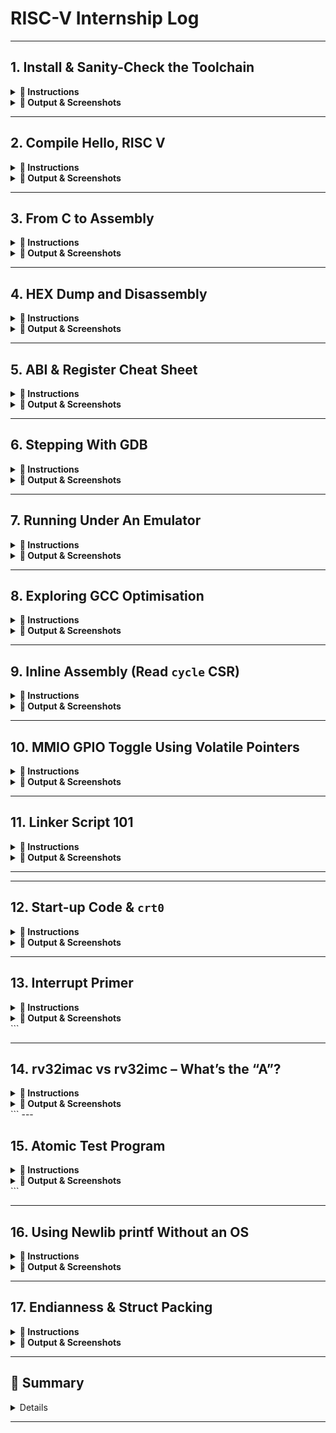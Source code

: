 # RISC-V Internship Log


---

## 1. Install & Sanity-Check the Toolchain

<details>
<summary><strong>🧾 Instructions</strong></summary>

# 🛠️ RISC-V Toolchain Setup Guide (RV32IMAC)

This guide explains how to unpack the RISC-V toolchain, configure your environment, and verify that everything is working correctly.

---

## 📦 1. Unpack the Toolchain

Open a terminal and run:

```bash
tar -xvzf riscv-toolchain-rv32imac-x86_64-ubuntu.tar.gz
```

This will extract a directory, typically named `opt` or `riscv-toolchain`, containing the toolchain files.

---

## 📁 2. Locate the bin/ Directory

Navigate to the extracted directory:

```bash
cd path/to/extracted/folder/opt/riscv/bin
```

Replace `path/to/extracted/folder` with the actual path where the toolchain was extracted.

Then list the contents:

```bash
ls
```

You should see binaries like:

- `riscv32-unknown-elf-gcc`
- `riscv32-unknown-elf-objdump`
- `riscv32-unknown-elf-gdb`

---

## 🌐 3. Add Toolchain to Your PATH

### 🔹 Temporary (for current terminal session):

```bash
export PATH="$PWD:$PATH"
```

### 🔹 Permanent (recommended):

To make the change permanent:

**For Bash users:**

```bash
echo 'export PATH="/home/naren/Desktop/VSD/opt/riscv/bin:$PATH"' >> ~/.bashrc
source ~/.bashrc
```

**For Zsh users:**

```bash
echo 'export PATH="/home/naren/Desktop/VSD/opt/riscv/bin:$PATH"' >> ~/.zshrc
source ~/.zshrc
```

---

## ✅ 4. Verify Installation

Run the following commands to ensure the toolchain is working:

```bash
riscv32-unknown-elf-gcc --version
riscv32-unknown-elf-objdump --version
riscv32-unknown-elf-gdb --version
```

</details>

<details>
<summary><strong>📸 Output & Screenshots</strong></summary>

_Add screenshots or terminal outputs here._

</details>

---

## 2. Compile Hello, RISC V

<details>
<summary><strong>🧾 Instructions</strong></summary>

## 🖥️ Compile "Hello, RISC-V"

This section shows how to write and compile a simple RISC-V program using the `riscv32-unknown-elf-gcc` toolchain for the `rv32imc` target.



### 📄 Step 1: Create the C Source File

Create a file called `hello.c` with the following content:
````markdown



#include <stdio.h>

int main() {
    printf("Hello, RISC-V!\n");
    return 0;
}
````

---

### ⚙️ Step 2: Compile for RV32IMC

Use the following command to compile the code into a RISC-V ELF binary:

```bash
riscv32-unknown-elf-gcc -march=rv32imc -mabi=ilp32 -o hello.elf hello.c
```

---

### 🔍 Step 3: Verify the ELF File

Check that the output ELF file is for 32-bit RISC-V:

```bash
file hello.elf
```

Expected output should include:

```
ELF 32-bit LSB executable, UCB RISC-V, RVC, soft-float ABI, ...
```

This confirms that the binary was successfully compiled for the RV32IMC architecture.

---

```

```

</details>

<details>
<summary><strong>📸 Output & Screenshots</strong></summary>

_Add screenshots or terminal outputs here._

</details>

---

## 3. From C to Assembly

<details>
<summary><strong>🧾 Instructions</strong></summary>

Here's a clean and structured **Markdown** version of your instructions with the `.s` file generation and explanation request:

---

## 🛠️ Generate Assembly and Understand Function Structure

This section explains how to generate the assembly (`.s`) file for a simple C program targeting RISC-V (`rv32imc`), and what the **function prologue** and **epilogue** mean.

---

### 📄 Step 1: Source File – `hello.c`

```c
#include <stdio.h>

int main() {
    printf("Hello, RISC-V!\n");
    return 0;
}
```

---

### ⚙️ Step 2: Generate Assembly

Use the following command to generate the assembly file (`hello.s`):

```bash
riscv32-unknown-elf-gcc -S -O0 hello.c
```

* `-S` tells GCC to output assembly instead of object code.
* `-O0` disables optimizations so you can see the raw function structure.

This creates a file named `hello.s`.

---

### 🧩 Step 3: Understand the Prologue and Epilogue

Open `hello.s` and look for lines like these inside the `main` function:

```assembly
addi    sp,sp,-16       # Allocate 16 bytes on the stack
sw      ra,12(sp)       # Save return address (ra) at offset 12
```

These lines are part of the **function prologue** — setup code that:

* Adjusts the stack pointer (`sp`)
* Saves important registers (like `ra`, the return address) to the stack

At the end of the function, you’ll see the **epilogue**:

```assembly
lw      ra,12(sp)       # Restore return address
addi    sp,sp,16        # Deallocate stack space
ret                     # Return to caller
```

These reverse the prologue steps, restoring the original state before returning.

---

</details>

<details>
<summary><strong>📸 Output & Screenshots</strong></summary>

_Add screenshots or terminal outputs here._

</details>

---

## 4. HEX Dump and Disassembly

<details>
<summary><strong>🧾 Instructions</strong></summary>

---

## 🧰 Convert and Disassemble RISC-V ELF

This guide shows how to convert your compiled ELF binary into a raw hex file and disassemble it for analysis.

---

### 🔄 Step 1: Disassemble the ELF File

```bash
riscv32-unknown-elf-objdump -d hello.elf > hello.dump
```

This generates a human-readable disassembly in `hello.dump`.

---

### 🔃 Step 2: Generate Intel HEX Format

```bash
riscv32-unknown-elf-objcopy -O ihex hello.elf hello.hex
```

This converts the ELF into an Intel HEX format file (`hello.hex`), often used for flashing embedded devices.

---

### 🧐 Understanding the Disassembly Output

A line in the disassembly typically looks like this:

```
00000000 <main>:
   0:  1141        addi   sp,sp,-16
   2:  c606        sw     ra,12(sp)
   ...
```

Each column represents:

| Column           | Meaning                                                                     |
| ---------------- | --------------------------------------------------------------------------- |
| `0:`             | **Address offset** within the function (e.g., 0 bytes from start of `main`) |
| `1141`           | **Raw machine code** (hex representation of the instruction)                |
| `addi sp,sp,-16` | **Mnemonic + operands** — the actual instruction being executed             |

---

### 🧪 Example Instruction Breakdown

**Instruction:**

```
   0:  1141        addi   sp,sp,-16
```

* **Address**: `0:` → First instruction in `main`
* **Opcode**: `1141` → Binary encoding of the instruction
* **Mnemonic**: `addi` → Add Immediate
* **Operands**: `sp, sp, -16` → Subtracts 16 from the stack pointer (`sp`), creating stack space (prologue setup)

---

</details>

<details>
<summary><strong>📸 Output & Screenshots</strong></summary>

_Add screenshots or terminal outputs here._

</details>

---

## 5. ABI & Register Cheat Sheet

<details>
<summary><strong>🧾 Instructions</strong></summary>

## 🧠 RV32 Integer Registers & Calling Convention

### 📋 Register Table

| Register | ABI Name | Description / Role                            |
| -------- | -------- | --------------------------------------------- |
| x0       | zero     | Constant 0                                    |
| x1       | ra       | Return address                                |
| x2       | sp       | Stack pointer                                 |
| x3       | gp       | Global pointer                                |
| x4       | tp       | Thread pointer                                |
| x5       | t0       | Temporary register (caller-saved)             |
| x6       | t1       | Temporary register (caller-saved)             |
| x7       | t2       | Temporary register (caller-saved)             |
| x8       | s0/fp    | Saved register / frame pointer (callee-saved) |
| x9       | s1       | Saved register (callee-saved)                 |
| x10      | a0       | Function argument / return value              |
| x11      | a1       | Function argument / return value              |
| x12      | a2       | Function argument                             |
| x13      | a3       | Function argument                             |
| x14      | a4       | Function argument                             |
| x15      | a5       | Function argument                             |
| x16      | a6       | Function argument                             |
| x17      | a7       | Function argument                             |
| x18      | s2       | Saved register (callee-saved)                 |
| x19      | s3       | Saved register (callee-saved)                 |
| x20      | s4       | Saved register (callee-saved)                 |
| x21      | s5       | Saved register (callee-saved)                 |
| x22      | s6       | Saved register (callee-saved)                 |
| x23      | s7       | Saved register (callee-saved)                 |
| x24      | s8       | Saved register (callee-saved)                 |
| x25      | s9       | Saved register (callee-saved)                 |
| x26      | s10      | Saved register (callee-saved)                 |
| x27      | s11      | Saved register (callee-saved)                 |
| x28      | t3       | Temporary register (caller-saved)             |
| x29      | t4       | Temporary register (caller-saved)             |
| x30      | t5       | Temporary register (caller-saved)             |
| x31      | t6       | Temporary register (caller-saved)             |

---

### 📚 Calling Convention Summary

* **`a0–a7`**: Used for function **arguments and return values**.
* **`s0–s11`**: **Callee-saved**: if a function uses these, it must restore them before returning.
* **`t0–t6`**: **Caller-saved**: not preserved across function calls.

</details>

<details>
<summary><strong>📸 Output & Screenshots</strong></summary>

_Add screenshots or terminal outputs here._

</details>

---

## 6. Stepping With GDB

<details>
<summary><strong>🧾 Instructions</strong></summary>

### ✅ 6. Stepping with GDB

**Command to launch GDB:**

```
riscv64-unknown-elf-gdb hello.elf`
```

**Inside GDB:**

```gdb
(gdb) target sim                # Use the built-in RISC-V simulator
(gdb) load                      # Load the ELF into simulated memory
(gdb) break main                # Set breakpoint at main()
(gdb) run                       # Start execution
(gdb) info registers            # Inspect all general-purpose registers
(gdb) disassemble               # View disassembly at current PC
(gdb) stepi                     # Step one instruction
(gdb) continue                  # Resume execution until the end
(gdb) quit                      # Exit GDB
```

**Expected Output:**

```
Breakpoint 1, main () at hello.c:4
4       printf("Hello, RISC-V!\n");
```

* `load` is essential to load your program into memory.
* If `break main` fails, use the address shown by disassembly:

  ```gdb
  (gdb) break *0x10118
  ```

</details>

<details>
<summary><strong>📸 Output & Screenshots</strong></summary>

_Add screenshots or terminal outputs here._

</details>

---

## 7. Running Under An Emulator

<details>
<summary><strong>🧾 Instructions</strong></summary>

### ✅ Running Under an Emulator

**Minimal `hello.c` for bare-metal QEMU run:**

```c
int main() {
    while (1);  // Infinite loop — prevents program from exiting
    return 0;
}
```

---

**Compile without standard libraries:**

```bash
riscv64-unknown-elf-gcc -march=rv32imac -mabi=ilp32 -nostdlib -o hello.elf hello.c
```

> `-nostdlib` ensures the binary is truly bare-metal with no standard C runtime.

---

**Run using QEMU (no BIOS):**

```bash
qemu-system-riscv32 -nographic -machine sifive_e -kernel hello.elf -bios none
```

---

**Explanation of flags:**

* `-nographic` → sends all output to terminal (no GUI).
* `-machine sifive_e` → emulates SiFive E-class RISC-V board.
* `-kernel hello.elf` → loads your compiled ELF.
* `-bios none` → skips firmware (runs your ELF directly).

---

**Expected Behavior:**

* Program runs silently (infinite loop).
* No crash = ✅ success.
* To exit QEMU:
  Press `Ctrl + A`, then `X`.

</details>

<details>
<summary><strong>📸 Output & Screenshots</strong></summary>

_Add screenshots or terminal outputs here._

</details>

---

## 8. Exploring GCC Optimisation

<details>
<summary><strong>🧾 Instructions</strong></summary>

### ✅ Exploring GCC Optimisation

**`hello.c` Source Code:**

```c
int add(int a, int b) {
    int result = a + b;
    return result;
}

int main() {
    int sum = add(5, 10);
    while (1);  // Infinite loop
    return 0;
}
```

---

**Compile to assembly with no optimization:**

```bash
riscv64-unknown-elf-gcc -march=rv32imac -mabi=ilp32 -O0 -S -o hello_O0.s hello.c
```

**Compile to assembly with high optimization:**

```bash
riscv64-unknown-elf-gcc -march=rv32imac -mabi=ilp32 -O2 -S -o hello_O2.s hello.c
```

---

**Compare output:**

```bash
code hello_O0.s hello_O2.s
```

or

```bash
diff hello_O0.s hello_O2.s
```

---

**Expected Differences:**

| Feature          | `-O0`                              | `-O2`                                  |
| ---------------- | ---------------------------------- | -------------------------------------- |
| Function `add()` | Separate function with call/return | Inlined into `main()`                  |
| Instructions     | More, direct 1-to-1 C translation  | Fewer, optimized                       |
| Stack usage      | Full stack frame setup             | May eliminate frame or reuse registers |
| Dead code        | Retained                           | Removed                                |

---

**Why It Matters:**

* `-O0` is ideal for debugging with GDB (preserves variables, structure).
* `-O2` is used in real firmware for speed and smaller code size.
Great catch, Naren — let me now **clearly explain** the three key optimizations mentioned in the task doc:

---

### 🧠 GCC Optimisations Explained

#### ✅ 1. Dead-Code Elimination

> **What it is:** The compiler removes any code or variables that are never used or have no effect on program output.

**Example:**

```c
int unused = 42;     // Not used anywhere
return 0;
```

* With `-O0`: This line **stays** in the assembly output.
* With `-O2`: The `unused` variable is **completely removed** from the `.s` file.

🔍 **Why:** To reduce code size and improve performance.

---

#### ✅ 2. Register Allocation

> **What it is:** The compiler tries to **keep values in registers** (like `t0`, `a0`, etc.) instead of RAM/stack to speed up access.

**Example:**

```c
int result = a + b;
```

* With `-O0`: `a` and `b` may be loaded/stored using memory (e.g., stack).
* With `-O2`: `a` and `b` are often kept in registers throughout.

🔍 **Why:** Registers are faster than RAM — better performance.

---

#### ✅ 3. Function Inlining

> **What it is:** The compiler replaces a function call with the actual function code to avoid the cost of a `call` and `return`.

**Example:**

```c
int add(int a, int b) { return a + b; }

int main() {
    int sum = add(2, 3);
}
```

* With `-O0`: You'll see a `call add` in assembly.
* With `-O2`: The call to `add` disappears — it gets **inlined into `main()`**.

🔍 **Why:** Reduces function-call overhead and may allow further optimization.

</details>

<details>
<summary><strong>📸 Output & Screenshots</strong></summary>

_Add screenshots or terminal outputs here._

</details>

---

## 9. Inline Assembly (Read `cycle` CSR)

<details>
<summary><strong>🧾 Instructions</strong></summary>

### ✅ 9. Inline Assembly (Read `cycle` CSR)

**`hello.c`**

```c
#include <stdint.h>

int main() {
    uint32_t cycle;
    asm volatile ("csrr %0, cycle" : "=r"(cycle));
    while (1);
    return 0;
}
```

**Compile with debug info:**

```bash
riscv64-unknown-elf-gcc -march=rv32imac -mabi=ilp32 -O0 -g -o hello.elf hello.c
```

**Launch GDB:**

```bash
riscv64-unknown-elf-gdb hello.elf
```

**Inside GDB:**

```gdb
(gdb) target sim
(gdb) load
(gdb) break main
(gdb) run
(gdb) x/w &cycle         # Inspect contents of the 'cycle' variable
(gdb) info registers     # Optional: see where it was stored
```

**Disassemble `main()` to view the generated instructions:**

```gdb
(gdb) disassemble main
```

or use `objdump` outside GDB:

```bash
riscv64-unknown-elf-objdump -d hello.elf > hello.dump
```



**Explanation:**

* `csrr %0, cycle` reads the current CPU cycle count into a register.
* The result is stored in the C variable `cycle` using inline assembly.
* `-g` is required for GDB to understand variable names like `cycle`.
* `x/w &cycle` shows the value of `cycle` in memory after the instruction executes.

</details>

<details>
<summary><strong>📸 Output & Screenshots</strong></summary>

_Add screenshots or terminal outputs here._

</details>

---

## 10. MMIO GPIO Toggle Using Volatile Pointers

<details>
<summary><strong>🧾 Instructions</strong></summary>

### 10. MMIO GPIO Toggle Using Volatile Pointers

**Minimal Bare-Metal Snippet:**

```c
int main() {
    volatile uint32_t *gpio = (uint32_t *)0x10012000; *gpio = 0x1;
    while (1);
    return 0;
}
```



**Explanation:**

* `volatile` prevents the compiler from **optimizing away** the store to the GPIO memory address.
* The pointer cast `(uint32_t *)0x10012000` treats the MMIO base address as a pointer to a 32-bit register.
* Writing `*gpio = 0x1;` sets GPIO pin 0 high (toggle can be added later).



**Memory Alignment:**

* `0x10012000` is **4-byte aligned**, which is correct for a `uint32_t` (32-bit value).
* Unaligned memory access can cause **hardware exceptions** on RISC-V.
* MMIO registers must always be accessed with correctly sized and aligned operations.

</details>

<details>
<summary><strong>📸 Output & Screenshots</strong></summary>

_Add screenshots or terminal outputs here._

</details>



---

## 11. Linker Script 101

<details>
<summary><strong>🧾 Instructions</strong></summary>

## 🛠️ Objective

Create a minimal linker script that places:

* `.text` section at address `0x00000000` (Flash)
* `.data` section at address `0x10000000` (SRAM)

For the `RV32IMC` RISC-V target (bare-metal, no OS).

---

## 📦 Step 1: Create the C Source File

```bash
nano main.c
```

Paste this minimal code:

```c
int x = 42;

int main() {
    x += 1;
    while (1);
    return 0;
}
```

Save and exit.

---

## 📁 Step 2: Create the Linker Script

```bash
nano link.ld
```

Paste this content:

```ld
SECTIONS {
  .text 0x00000000 : {
    *(.text*)
  }

  .data 0x10000000 : {
    *(.data*)
  }
}
```

Save and exit.

---

## 🌐 Step 3: Compile with the Custom Linker Script

```bash
riscv64-unknown-elf-gcc -march=rv32imac -mabi=ilp32 -nostdlib -T link.ld -o output.elf main.c
```

This compiles your program without the standard library and uses your custom memory layout.

---

## ✅ Step 4: Verify Section Placement

Use `objdump` to confirm that the sections are correctly placed:

```bash
riscv64-unknown-elf-objdump -h output.elf
```

You should see something like:

```
Idx Name          Size      VMA       LMA       File off  Algn
  0 .text         xxxx      00000000  00000000  ...
  1 .data         xxxx      10000000  10000000  ...
```

This confirms:

* `.text` is at `0x00000000` (Flash)
* `.data` is at `0x10000000` (SRAM)

---

## 💡 Flash vs. SRAM — Why Are They Separated?

| Memory Type | Section | Properties                             |
| ----------- | ------- | -------------------------------------- |
| Flash       | `.text` | Non-volatile, read-only, stores code   |
| SRAM        | `.data` | Volatile, read-write, stores variables |

* Flash retains your program across resets — perfect for `.text`.
* SRAM is writable and fast — perfect for `.data`.

</details>

<details>
<summary><strong>📸 Output & Screenshots</strong></summary>

*Add screenshots of your terminal showing:*

* The compile command
* The `objdump -h` output

</details>


---


---

## 12. Start-up Code & `crt0`

<details>
<summary><strong>🧾 Instructions</strong></summary>

## 🛠️ Objective

Understand what `crt0.S` (C Runtime Zero) does in a bare-metal RISC-V system and how it prepares the environment before `main()` runs.

---

## 🔍 What is `crt0.S`?

`crt0.S` is the **startup assembly code** that runs **before `main()`** in a bare-metal system. It does not rely on any OS or standard C runtime — it provides the **minimum initialization** needed to run a C program on hardware (or a simulator like QEMU).

---

## ⚙️ Responsibilities of `crt0.S`

Typical tasks performed:

1. **Set up the stack pointer**

   * Bare-metal systems don’t have a stack set up automatically.
   * You typically point it to the top of a memory region (e.g., `0x80004000` or similar).

2. **Zero the `.bss` section**

   * `.bss` holds uninitialized global/static variables.
   * Must be zeroed manually, usually using two symbols defined in the linker script:

     ```asm
     la a0, __bss_start
     la a1, __bss_end
     loop:
       beq a0, a1, done
       sw zero, 0(a0)
       addi a0, a0, 4
       j loop
     done:
     ```

3. **Call `main()`**

   * It’s a normal `call main` instruction.

4. **Infinite loop after `main()` returns**

   * Prevents the program from running into unknown memory.

   ```asm
   call main
   hang:
     j hang
   ```

---

## 📦 Where Do You Get `crt0.S`?

Options include:

* **Write your own**, based on the minimal tasks above.
* Use examples from:

  * **Newlib (`libgloss`)**

    * Folder: `newlib/libgloss/riscv/crt0.S`
  * **SiFive SDKs or other BSPs (Board Support Packages)** for your target.
  * **Minimal embedded repos**, e.g., [riscv-blink](https://github.com/sifive/riscv-blink)

These are often customized for:

* Memory layout
* Peripheral initialization
* Optional features like interrupt support

---

## 📄 Minimal Example of `crt0.S`

```asm
.section .init
.globl _start
_start:
    la sp, _stack_top         # Setup stack pointer

    # Zero out .bss
    la a0, __bss_start
    la a1, __bss_end
bss_clear:
    bge a0, a1, bss_done
    sw zero, 0(a0)
    addi a0, a0, 4
    j bss_clear
bss_done:

    call main                 # Call C main()

hang:
    j hang                    # Infinite loop after main returns
```

---

## 🧠 Why This Matters

Bare-metal systems do **not** have:

* An OS to initialize memory
* A C runtime to set up globals or the stack

So `crt0.S` acts as your **bare-metal bootstrapping code**, and it must be tailored to your:

* CPU architecture (e.g., RV32IMAC)
* Linker script memory map
* Toolchain expectations

</details>

<details>
<summary><strong>📸 Output & Screenshots</strong></summary>

*Add screenshots of:*

* Your `crt0.S` file
* Terminal running the ELF file showing your program executes after this startup code
* Memory layout in linker script (`__bss_start`, `__bss_end`, `_stack_top`)

</details>

---


## 13. Interrupt Primer

<details>
<summary><strong>🧾 Instructions</strong></summary>

### ❓ Objective

Demonstrate how to enable the **machine-timer interrupt (MTIP)** and write a simple handler in C/assembly.

---

### 🧰 Steps Summary

- Set up `mtime` and `mtimecmp` registers using memory-mapped I/O (CLINT).
- Enable the **MTIE** bit in the `mie` CSR.
- Enable the **MIE** bit in the `mstatus` CSR.
- Set the `mtvec` register to point to your interrupt handler.
- Write a C handler using `__attribute__((interrupt))`.
- Add `UART` prints inside the handler to show periodic timer output in QEMU.

---

### 🧾 Minimal Code Snippets

**Timer Handler in C:**
```c
void __attribute__((interrupt)) timer_handler(void) {
    *mtimecmp = *mtime + 100000;
    interrupt_counter++;
    uart_puts("Timer fired: ");
    uart_putint(interrupt_counter);
    uart_putc('\n');
}
````

**Interrupt Setup:**

```c
write_csr(mtvec, (uint32_t)timer_handler);
write_csr(mie, read_csr(mie) | (1 << 7));       // Enable MTIE
write_csr(mstatus, read_csr(mstatus) | (1 << 3)); // Enable MIE
```

**Startup Assembly (`crt0.S`):**

```asm
.section .text
.globl _start
_start:
  la sp, stack_top
  call main
  j .
```

**Linker Script Snippet:**

```ld
SECTIONS {
  . = 0x80000000;
  .text : { *(.text*) }
  .data : { *(.data*) }
  .bss  : { *(.bss*) }
}
```

**Build Command:**

```bash
riscv32-unknown-elf-gcc -Wall -O2 -ffreestanding -nostdlib -mabi=ilp32 -march=rv32imac \
  -o mtip.elf mtip.c crt0.S -T link.ld
```

**Run in QEMU:**

```bash
qemu-system-riscv32 -nographic -machine virt -bios none -kernel mtip.elf -serial mon:stdio
```

---

### 🧠 Why It Matters

* Essential for preemptive multitasking and real-time systems.
* Lays the foundation for writing OS-level features on RISC-V.
* Helps understand core concepts of CSRs, CLINT, and trap handling in bare-metal environments.

</details>

<details>
<summary><strong>📸 Output & Screenshots</strong></summary>

```
Starting MTIP timer demo...
Timer fired: 1
Timer fired: 2
Timer fired: 3
...
```

* Add a screenshot of your terminal showing timer interrupt firing.
* Optionally show `uart_putint()` output or ISR behavior in `objdump`.

</details>
```

---


## 14. rv32imac vs rv32imc – What’s the “A”?

<details>
<summary><strong>🧾 Instructions</strong></summary>

### ❓ What is the “A” Extension?

The `'A'` extension in `rv32imac` stands for **Atomic Instructions**, and it's what differentiates `rv32imac` from `rv32imc`. These instructions are crucial in concurrent and multi-core systems where multiple threads or cores access shared memory.

---

### 🧠 Why Is It Useful?

The `A` extension adds **atomic read-modify-write instructions** to the instruction set. These are essential for:

- Building **lock-free data structures**
- Implementing **mutexes, semaphores, and spinlocks**
- Writing **OS kernels** or **thread-safe embedded code**
- Preventing **race conditions** during memory access

---

### 🧩 Instructions Introduced

The extension introduces the following atomic instructions:

| Instruction   | Description                             |
|---------------|-----------------------------------------|
| `lr.w`        | Load-Reserved (32-bit)                  |
| `sc.w`        | Store-Conditional (32-bit)              |
| `amoadd.w`    | Atomic Add                              |
| `amoswap.w`   | Atomic Swap                             |
| `amoor.w`     | Atomic OR                               |
| `amoand.w`    | Atomic AND                              |
| `amoxor.w`    | Atomic XOR                              |
| `amomin.w`    | Atomic Minimum (signed)                 |
| `amomax.w`    | Atomic Maximum (signed)                 |
| `amominu.w`   | Atomic Minimum (unsigned)               |
| `amomaxu.w`   | Atomic Maximum (unsigned)               |

These allow **atomic memory updates** without disabling interrupts or using heavy locks.

---

### 📌 Summary

If you're writing:
- Bare-metal firmware for a **single-core system**: `rv32imc` is usually enough.
- A **multi-threaded application** or **OS kernel**: You need `rv32imac` for atomic ops.

</details>

<details>
<summary><strong>📸 Output & Screenshots</strong></summary>

*You can add a screenshot of:*
- A disassembly (`objdump`) showing `lr.w`, `sc.w`, or `amoadd.w` in use.
- Sample output from running a test for lock-free access using atomics in QEMU.

</details>
```
---


## 15. Atomic Test Program

<details>
<summary><strong>🧾 Instructions</strong></summary>

### ❓ Objective

Provide a **two-thread mutex example** (pseudo-threads inside `main`) using `lr.w` / `sc.w` atomic primitives on **RV32** architecture.

---

### 🔒 Approach: Spinlock using `lr.w` / `sc.w`

- The lock is implemented as a **spinlock** using RISC-V's `lr.w` (load-reserved) and `sc.w` (store-conditional) instructions.
- Only one "pseudo-thread" (loop block in main) can enter the critical section at a time.

---

### 🔐 Spinlock Code (C + Inline ASM)

```c
volatile int lock = 0;

void acquire_lock(volatile int *lock) {
    int tmp;
    do {
        asm volatile (
            "lr.w %[tmp], (%[addr]);\n"
            "bnez %[tmp], 1f;\n"
            "li %[tmp], 1;\n"
            "sc.w %[tmp], %[tmp], (%[addr]);\n"
            "1:"
            : [tmp] "=&r" (tmp)
            : [addr] "r" (lock)
            : "memory"
        );
    } while (tmp != 0);  // Retry if store-conditional failed
}

void release_lock(volatile int *lock) {
    *lock = 0;
}
````

---

### 🤖 Simulated Two Threads in `main()`

```c
int shared_counter = 0;

int main() {
    for (int i = 0; i < 5; i++) { // Thread 1
        acquire_lock(&lock);
        shared_counter++;
        uart_puts("Thread 1 incremented counter: ");
        uart_putint(shared_counter);
        uart_putc('\n');
        release_lock(&lock);
    }

    for (int i = 0; i < 5; i++) { // Thread 2
        acquire_lock(&lock);
        shared_counter++;
        uart_puts("Thread 2 incremented counter: ");
        uart_putint(shared_counter);
        uart_putc('\n');
        release_lock(&lock);
    }

    while (1);
}
```

* Use UART prints to observe mutex effectiveness in QEMU (no overlapping prints or skipped values).
* Ensure `-march=rv32im` or `rv32imac` when compiling, as `lr.w` / `sc.w` are from the `'A'` extension.

---

### 🧠 Why It Matters

* Demonstrates **real-world use** of atomic primitives (`lr.w`, `sc.w`).
* Teaches **synchronization** and **concurrency** on a bare-metal system.
* Foundation for **multi-core** safe programming and OS-level synchronization.

</details>

<details>
<summary><strong>📸 Output & Screenshots</strong></summary>

```
Thread 1 incremented counter: 1
Thread 1 incremented counter: 2
Thread 1 incremented counter: 3
Thread 1 incremented counter: 4
Thread 1 incremented counter: 5
Thread 2 incremented counter: 6
Thread 2 incremented counter: 7
Thread 2 incremented counter: 8
Thread 2 incremented counter: 9
Thread 2 incremented counter: 10
```

* Screenshot of terminal with mutex-protected increments.
* Optional: `objdump` showing `lr.w` and `sc.w` usage.

</details>
```

---

## 16. Using Newlib printf Without an OS

<details>
<summary><strong>🧾 Instructions</strong></summary>

## 🛠️ Objective

Enable the use of `printf()` in a bare-metal RISC-V environment by retargeting the `_write` syscall to send characters to a memory-mapped UART.

---

## 📦 Requirements

* Memory-mapped UART output (e.g., at `0x10000000`)
* Newlib for standard C support (e.g., `printf`)
* Your own `syscalls.c` implementing at least `_write` and `_sbrk`
* Custom `link.ld` defining `_end`
* Startup file (`crt0.S`) for bare-metal boot

---

## 📄 Code Snippets

### 🔧 `syscalls.c`

```c
#define UART0_ADDR 0x10000000UL

int _write(int fd, char *buf, int len) {
    volatile char *uart = (char *)UART0_ADDR;
    for (int i = 0; i < len; i++) {
        uart[0] = buf[i];
    }
    return len;
}

void* _sbrk(int incr) {
    extern char _end;
    static char *heap_end = &_end;
    char *prev_heap_end = heap_end;
    heap_end += incr;
    return (void *)prev_heap_end;
}
```

---

### 🔗 `link.ld` (add `_end` after `.bss`)

```ld
.bss : {
  *(.bss*)
  _end = .;
}
```

---

### 🚀 `main.c`

```c
#include <stdio.h>

int main() {
    printf("Hello from printf over UART!\n");
    while (1);
    return 0;
}
```

---

### 📦 Startup `crt0.S`

```asm
.section .text
.global _start
_start:
    la sp, stack_top
    call main
    j .

.section .bss
.space 4096
stack_top:
```

---

### 🧱 Build Command

```bash
riscv32-unknown-elf-gcc -Wall -O2 -ffreestanding -nostdlib \
  -mabi=ilp32 -march=rv32imac \
  -o printf.elf main.c syscalls.c crt0.S -T link.ld -lc -lgcc
```

---

### 🏃‍♂️ Run on QEMU

```bash
qemu-system-riscv32 -nographic -machine virt -bios none \
  -kernel printf.elf -serial mon:stdio
```

</details>

<details>
<summary><strong>📸 Output & Screenshots</strong></summary>

### ✅ Expected UART Output

```
Hello from printf over UART!
```

This confirms that `printf()` is internally using `_write()`, and it's been redirected to the UART peripheral.

</details>


---

## 17. Endianness & Struct Packing

<details>
<summary><strong>🧾 Instructions</strong></summary>

## 🛠️ Objective

Determine the endianness of a RISC-V RV32 system using a simple C trick with a union to inspect byte ordering.

---

## ❓ Is RV32 Little-Endian?

Yes — **RV32 is little-endian by default**, meaning the **least significant byte is stored first** in memory.

To confirm this, we’ll use a **union** that allows accessing a `uint32_t` and its underlying bytes as a `uint8_t[4]` array.

---

## 📄 C Code (Union Trick)

```c
#include <stdio.h>
#include <stdint.h>

int main() {
    union {
        uint32_t value;
        uint8_t bytes[4];
    } test;

    test.value = 0x01020304;

    printf("Byte 0: 0x%02x\n", test.bytes[0]);
    printf("Byte 1: 0x%02x\n", test.bytes[1]);
    printf("Byte 2: 0x%02x\n", test.bytes[2]);
    printf("Byte 3: 0x%02x\n", test.bytes[3]);

    while (1);
    return 0;
}
```

---

## 🔍 Explanation

If RV32 is **little-endian**, then the bytes will be laid out like this in memory:

| Memory Address | Byte | Value  |
| -------------- | ---- | ------ |
| `&bytes[0]`    | LSB  | `0x04` |
| `&bytes[1]`    |      | `0x03` |
| `&bytes[2]`    |      | `0x02` |
| `&bytes[3]`    | MSB  | `0x01` |

---

## ⚙️ Compilation Command

```bash
riscv32-unknown-elf-gcc -Wall -O2 -ffreestanding -nostdlib \
  -mabi=ilp32 -march=rv32imac \
  -o endian.elf main.c syscalls.c crt0.S -T link.ld -lc -lgcc
```

---

## 🚀 Run on QEMU

```bash
qemu-system-riscv32 -nographic -machine virt -bios none \
  -kernel endian.elf -serial mon:stdio
```

</details>

<details>
<summary><strong>📸 Output & Screenshots</strong></summary>

### ✅ Expected Output (for little-endian):

```
Byte 0: 0x04
Byte 1: 0x03
Byte 2: 0x02
Byte 3: 0x01
```

This confirms that the least significant byte (`0x04`) is stored at the lowest address, meaning **RV32 is little-endian**.

</details>


---

## 🧾 Summary

<details>


## 🛠️ Objective

These tasks are focused on building a complete, low-level understanding of **RISC-V-based system design**, simulation, and software bring-up. The goal was to remove the abstraction layers imposed by modern OS environments and experience what it means to program hardware directly, from the ground up.

---

## 📘 What is RISC-V?

* RISC-V is an **open Instruction Set Architecture (ISA)** — a blueprint that defines the instructions a processor can execute.
* ❌ It is **not** a processor, Verilog code, or a physical chip.
* ✅ It **can** be implemented in hardware using languages like Verilog.
* This decoupling is critical — like a programming language is separate from its compiler, RISC-V is separate from the CPU that implements it.

---

## 📅 Why We Did These Tasks

Each weekly task was designed to teach **core concepts** behind bare-metal embedded systems using RISC-V.

| Task(s) | Concept Learned                                                                     |
| ------- | ----------------------------------------------------------------------------------- |
| 1–2     | Installed the RISC-V toolchain, wrote and compiled basic C programs.                |
| 3–4     | Used `objdump` and `readelf` to inspect ELF files and analyze register usage.       |
| 5       | Observed stack behavior by examining disassembly and runtime register changes.      |
| 6–7     | Used memory-mapped I/O to print characters by writing directly to UART.             |
| 8–9     | Explored how to control hardware directly without an OS.                            |
| 10–11   | Wrote custom linker scripts and minimal startup code (`crt0.S`).                    |
| 12      | Understood full startup sequence: setting up stack, zeroing `.bss`, calling `main`. |
| 13      | Enabled timer interrupts using `mtime` and `mtimecmp` and wrote a custom ISR.       |
| 14      | Compared `RV32IMC` vs `RV32IMAC` — explained the Atomic `'A'` extension.            |
| 15      | Built a spinlock using `lr.w` / `sc.w` to simulate two-thread mutex.                |
| 16      | Retargeted `_write()` to send `printf()` output to UART without an OS.              |
| 17      | Verified **little-endian** behavior on RV32 using a union trick in C.               |

---

## 🧠 Final Reflection

Through these tasks, we developed a **full-stack perspective** on bare-metal RISC-V systems. Key takeaways:

* Built and ran RISC-V programs without any operating system.
* Controlled UART and hardware via memory-mapped I/O.
* Handled timer interrupts using low-level CSRs.
* Wrote startup code (`crt0.S`) and linker scripts (`link.ld`) manually.
* Explored atomic memory operations and how concurrency is handled in hardware.
* Implemented `printf()` in a bare-metal context by writing a custom `_write()`.

---

## 🎯 Why This Matters

We didn’t just learn RISC-V as an architecture — we **experienced** the process of bringing up a real system based on it. This included:

* Toolchain usage
* Bootstrapping the runtime
* Writing interrupt handlers
* Understanding processor state
* Debugging with disassembly
* And finally, interacting with real hardware (UART)

This foundation is **essential** for embedded systems, OS kernel development, device driver design, and silicon bring-up.

</details>


---


